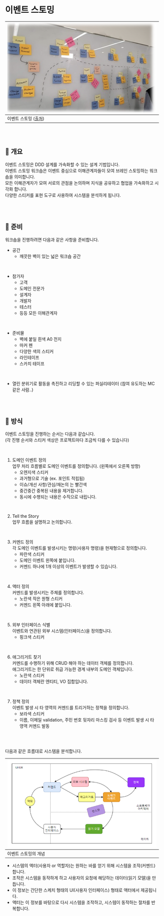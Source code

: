 # 이벤트 스토밍

|<img src="https://github.com/cholnh/delivery-platform-server-guide/blob/main/assets/images/2/event-storming-intro.png" width="700"/>|
|-|
|이벤트 스토밍 ([출처](https://engineering-skcc.github.io/microservice%20modeling/Event-Storming/))|

<br/><br/>



## :speech_balloon: 개요
이벤트 스토밍은 DDD 설계를 가속화할 수 있는 설계 기법입니다.  
이벤트 스토밍 워크숍은 이벤트 중심으로 이해관계자들이 모여 브레인 스토밍하는 워크숍을 의미합니다.  
모든 이해관계자가 모여 서로의 관점을 논의하며 지식을 공유하고 협업을 가속화하고 시각화 합니다.  
다양한 스티커를 표현 도구로 사용하여 시스템을 분석하게 됩니다.

<br/><br/>

## :athletic_shoe: 준비
워크숍을 진행하려면 다음과 같은 사항을 준비합니다.
- 공간  
    + 깨끗한 벽이 있는 넓은 워크숍 공간

<br/>
    
- 참가자  
    + 고객
    + 도메인 전문가
    + 설계자 
    + 개발자
    + 테스터
    + 등등 모든 이해관계자
    
<br/>
    
- 준비물  
    + 벽에 붙일 흰색 A0 전지
    + 마커 펜
    + 다양한 색의 스티커
    + 라인테이프
    + 스카치 테이프
    
<br/>

- 열린 분위기로 활동을 촉진하고 리딩할 수 있는 퍼실리테이터 (참여 유도하는 MC 같은 사람..)
    
<br/><br/>


    
## :runner: 방식
이벤트 스토밍을 진행하는 순서는 다음과 같습니다.  
(각 진행 순서와 스티커 색상은 프로젝트마다 조금씩 다를 수 있습니다)

<br/>

1. 도메인 이벤트 정의  
    업무 처리 흐름별로 도메인 이벤트를 정의합니다. (왼쪽에서 오른쪽 방향)  
    + 오렌지색 스티커
    + 과거형으로 기술 (ex. 포인트 적립됨)
    + 이슈/개선 사항/관심/재논의 는 빨간색
    + 중간중간 중복된 내용을 제거합니다.
    + 동시에 수행되는 내용은 수직으로 내립니다.

<br/>

2. Tell the Story  
    업무 흐름을 설명하고 논의합니다.
    
<br/>

3. 커멘드 정의  
    각 도메인 이벤트를 발생시키는 명령(사용자 명령)을 현재형으로 정의합니다.
    + 파란색 스티커
    + 도메인 이벤트 왼쪽에 붙입니다.
    + 커멘드 하나에 1개 이상의 이벤트가 발생할 수 있습니다.
    
<br/>

4. 액터 정의  
    커멘드를 발생시키는 주체를 정의합니다.
    + 노란색 작은 원형 스티커
    + 커멘드 왼쪽 아래에 붙입니다.
    
<br/>

5. 외부 인터페이스 식별  
    이벤트와 연관된 외부 시스템(인터페이스)을 정의합니다.
    + 핑크색 스티커

<br/>

6. 애그리거트 찾기  
    커멘드를 수행하기 위해 CRUD 해야 하는 데이터 객체를 정의합니다.  
    애그리거트는 한 단위로 취급 가능한 경계 내부의 도메인 객체입니다.
    + 노란색 스티커
    + 데이터 객체란 엔티티, VO 집합입니다.
    
<br/>

7. 정책 정의  
    이벤트 발생 시 타 영역의 커멘드를 트리거하는 정책을 정의합니다.
    + 보라색 스티커
    + 이름, 이메일 validation, 주민 번호 뒷자리 마스킹 검사 등 이벤트 발생 시 타 영역 커멘드 발동
    
<br/><br/>

다음과 같은 흐름대로 시스템을 분석합니다.

|<img src="https://github.com/cholnh/delivery-platform-server-guide/blob/main/assets/images/2/event-storming-ex.png" width="700"/>|
|-|
|이벤트 스토밍의 개념|

+ 시스템의 액터(사용자 or 역할자)는 원하는 바를 얻기 위해 시스템을 조작(커멘드)합니다.
+ 조작은 시스템을 동작하게 하고 사용자의 요청에 해당하는 데이터(읽기 모델)을 만듭니다.
+ 이 정보는 간단한 스케치 형태의 UI(사용자 인터페이스) 형태로 액터에서 제공됩니다.
+ 액터는 이 정보를 바탕으로 다시 시스템을 조작하고, 시스템이 동작하는 절차를 반복합니다.

<br/>